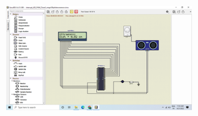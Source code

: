 
![image](https://github.com/pallavi9019/M2_DISTANCE/blob/23891b9f5d5af4421c998eafa92e2d4a10382b8c/4_TestCases/output1/Screenshot%20(31).png)
